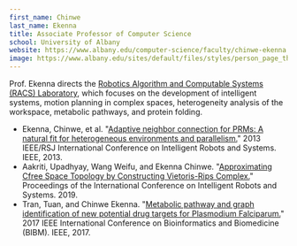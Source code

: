 ```yaml
---
first_name: Chinwe  
last_name: Ekenna
title: Associate Professor of Computer Science
school: University of Albany
website: https://www.albany.edu/computer-science/faculty/chinwe-ekenna
image: https://www.albany.edu/sites/default/files/styles/person_page_thumbnail/public/2016_10_25_Chinwe%20Ekenna_10.jpg
---
```

Prof. Ekenna directs the [Robotics Algorithm and Computable Systems (RACS) Laboratory](http://www.cs.albany.edu/RACS/index.html), which focuses on the development of intelligent systems, motion planning in complex spaces, heterogeneity analysis of the workspace, metabolic pathways, and protein folding.
* Ekenna, Chinwe, et al. "[Adaptive neighbor connection for PRMs: A natural fit for heterogeneous environments and parallelism.](https://ieeexplore.ieee.org/abstract/document/6696510)" 2013 IEEE/RSJ International Conference on Intelligent Robots and Systems. IEEE, 2013.
* Aakriti, Upadhyay, Wang Weifu, and Ekenna Chinwe. "[Approximating Cfree Space Topology by Constructing Vietoris-Rips Complex.](https://ieeexplore.ieee.org/document/8968148)" Proceedings of the International Conference on Intelligent Robots and Systems. 2019.
* Tran, Tuan, and Chinwe Ekenna. "[Metabolic pathway and graph identification of new potential drug targets for Plasmodium Falciparum.](https://ieeexplore.ieee.org/stamp/stamp.jsp?arnumber=8217947)" 2017 IEEE International Conference on Bioinformatics and Biomedicine (BIBM). IEEE, 2017.